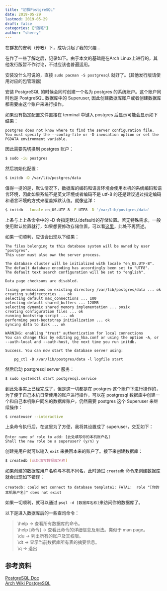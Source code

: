 ```yaml
---
title: "初探PostgreSQL"
date: 2019-05-29
lastmod: 2019-05-29
draft: false
categories: ["随笔"]
author: "sherry"
---
```

在群友的安利（~~传教~~）下，成功引起了我的兴趣...

在作了一些了解之后，记录如下。由于本文的基础是在Arch Linux上进行的，其他发行版暂不作讨论，不过应该也普遍适用。

安装没什么可说的，直接 `sudo pacman -S postgresql` 就好了。(其他发行版请使用对应的包管理器)

安装 PostgreSQL 的时候会同时创建一个名为 postgres 的系统账户。这个账户同时也是 PostgreSQL 数据库中的 Superuser, 因此创建数据库账户或者创建数据库都需要由这个账户来进行操作。

如果没有指定配置文件直接在 terminal 中键入 postgres 后显示可能会显示如下结果：

<!--more-->

```
postgres does not know where to find the server configuration file.  
You must specify the --config-file or -D invocation option or set the PGDATA environment variable.
```

因此需要先切换到 postgres 账户：

```bash
$ sudo -iu postgres
```

然后初始化配置：

```bash
$ initdb -D /var/lib/postgres/data
```

值得一提的是，默认情况下，数据库的编码和语言环境会使用本机的系统编码和语言环境，因此如果系统不是英文环境或者编码不是 utf-8 的还是建议通过指定编码和语言环境的方式来覆盖掉默认值。就像这洋：

```bash
$ initdb --locale en_US.UTF-8 -E UTF8 -D '/var/lib/postgres/data'
```

上条与上上条命令中的 -D 会指定默认(default)的存储位置。若无特殊需求，一般使用默认位置就行，如果想要修改存储位置，可以看[这里](https://wiki.archlinux.org/index.php/PostgreSQL#Change_default_data_directory)，此处不再赘述。

如果一切顺利，应该会出现以下结果：

```
The files belonging to this database system will be owned by user "postgres".
This user must also own the server process.

The database cluster will be initialized with locale "en_US.UTF-8".
The default database encoding has accordingly been set to "UTF8".
The default text search configuration will be set to "english".

Data page checksums are disabled.

fixing permissions on existing directory /var/lib/postgres/data ... ok
creating subdirectories ... ok
selecting default max_connections ... 100
selecting default shared_buffers ... 128MB
selecting dynamic shared memory implementation ... posix
creating configuration files ... ok
running bootstrap script ... ok
performing post-bootstrap initialization ... ok
syncing data to disk ... ok

WARNING: enabling "trust" authentication for local connections
You can change this by editing pg_hba.conf or using the option -A, or
--auth-local and --auth-host, the next time you run initdb.

Success. You can now start the database server using:

    pg_ctl -D /var/lib/postgres/data -l logfile start
```

然后启动 postgresql server 服务：

```bash
$ sudo systemctl start postgresql.service
```

到此处事实上已经完成了，但是这一切都是在 postgres 这个账户下进行操作的，为了便于自己本机日常使用的账户进行操作，可以在 postgresql 数据库中创建一个和自己本机账户同名的数据库账户，仍然需要 postgres 这个 Superuser 来继续操作：

```bash
$ createuser --interactive
```

上条命令执行后，在这里为了方便，我将其设置成了 superuser，交互如下：

```
Enter name of role to add: [此处填写你的本机账户名]
Shall the new role be a superuser? (y/n) y
```

创建完用户就可以输入 `exit` 来换回本来的账户了。接下来创建数据库：

```bash
$ createdb [此处填写数据库名称]
```

如果创建的数据库用户名称与本机不同名，此时通过 `createdb` 命令来创建数据库就会出现如下错误：

```
createdb: could not connect to database template1: FATAL:  role "[你的本机账户名]" does not exist
```

如果一切顺利，就可以通过 `psql -d [数据库名称]`来访问你的数据库了。

以下是进入数据库后的一些查询命令：

> \help -> 查看所有数据库的命令。  
\help [命令] -> 查看此命令的详细信息及用法。类似于 man page。  
\du -> 列出所有的账户及其权限。  
\dt -> 显示当前数据库所有表的摘要信息。  
\q -> 退出 

## 参考资料

[PostgreSQL Doc](https://www.postgresql.org/docs/11/)  
[Arch Wiki PostgreSQL](https://wiki.archlinux.org/index.php/PostgreSQL)